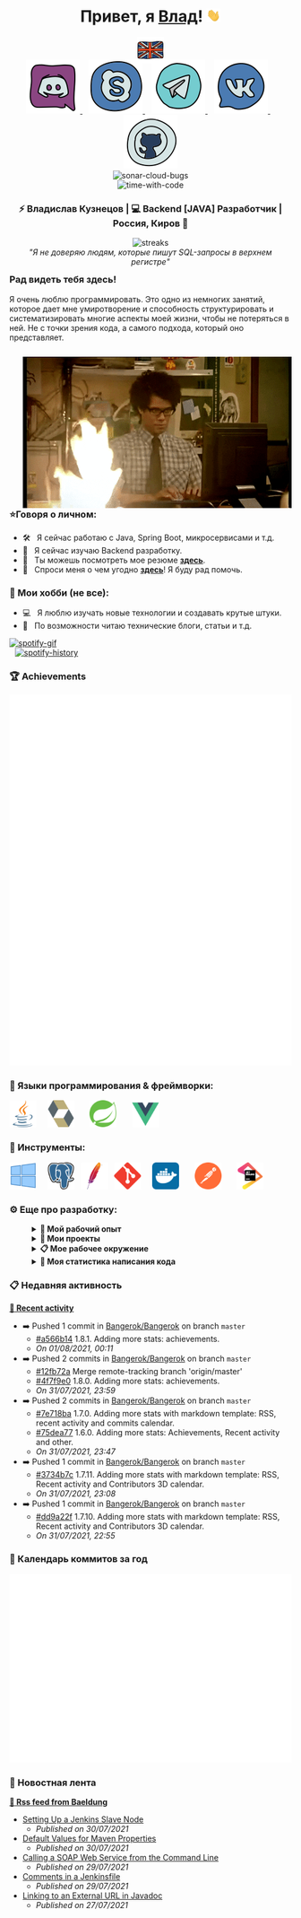 <!--suppress HtmlDeprecatedAttribute -->
<h1 align="center">
    Привет, я <a href="https://github.com/Bangerok">Влад</a>!
    <img alt="Hi!" src="https://raw.githubusercontent.com/Bangerok/Bangerok/master/assets/hand.gif" width="25px">
</h1>

<div align="center">
    <a href="https://github.com/Bangerok/Bangerok/blob/master/docs/README.md">
        <img alt="english-version" src="https://raw.githubusercontent.com/Bangerok/Bangerok/master/assets/languages/english.png"/>
    </a>
</div>

<div align="center" style="margin-top: -10px">
    <div>
        <a href="https://discord.gg/mBqXgxTM6v">
            <img alt="discord-url" src="https://raw.githubusercontent.com/Bangerok/Bangerok/master/assets/contacts/discord.svg"/>
        </a>&nbsp;&nbsp;
        <a href="https://join.skype.com/invite/mXfIgnyt02Nx">
            <img alt="skype-url" src="https://raw.githubusercontent.com/Bangerok/Bangerok/master/assets/contacts/skype.svg"/>
        </a>&nbsp;&nbsp;
        <a href="https://t.me/Bangerok">
            <img alt="telegram-url" src="https://raw.githubusercontent.com/Bangerok/Bangerok/master/assets/contacts/telegram.svg"/>
        </a>&nbsp;&nbsp;
        <a href="https://vk.com/vladislav_kuznetsov">
            <img alt="vk-url" src="https://raw.githubusercontent.com/Bangerok/Bangerok/master/assets/contacts/vk.svg"/>
        </a>&nbsp;&nbsp;
        <a href="https://github.com/Bangerok">
            <img alt="github-url" src="https://raw.githubusercontent.com/Bangerok/Bangerok/master/assets/contacts/github.svg"/>
        </a>
    </div>
</div>

<div align="center">
    <img src="https://komarev.com/ghpvc/?username=Bangerok&color=1A4730&label=PROFILE+VIEWS" height="25" alt="sonar-cloud-bugs" /><br />
    <img src="https://wakatime.com/badge/github/Bangerok/Bangerok.svg" height="25" alt="time-with-code" />
</div>

<div align="center">
  <h3>
    ⚡ Владислав Кузнецов | 💻 Backend [JAVA] Разработчик | Россия, Киров 🏰 
  </h3>

  <img alt="streaks" src="https://github-readme-streak-stats.herokuapp.com/?user=Bangerok&hide_border=true&theme=dark" />
</div>

<div align="center" style="margin-bottom: -10px">
    <i>"Я не доверяю людям, которые пишут SQL-запросы в верхнем регистре"</i>
</div>

### Рад видеть тебя здесь! &nbsp;
Я очень люблю программировать. Это одно из немногих занятий, которое дает мне умиротворение и способность
структурировать и систематизировать многие аспекты моей жизни, чтобы не потеряться в ней. Не с точки зрения кода,
а самого подхода, который оно представляет.

<img style="margin-top: 12px; margin-left: 25px" align="right" alt="profile-gif" src="https://raw.githubusercontent.com/Bangerok/Bangerok/master/assets/profile.gif" />

### ⭐️Говоря о личном:
- 🛠 &nbsp; Я сейчас работаю с Java, Spring Boot, микросервисами и т.д.
- 🚀 &nbsp; Я сейчас изучаю Backend разработку.
- 🚀 &nbsp; Ты можешь посмотреть мое резюме **[здесь](https://raw.githubusercontent.com/Bangerok/Bangerok/master/docs/resume/%5BRUS%5D%20Kuznetsov%20V.A.%20Java%20Developer.pdf)**.
- 💬 &nbsp; Спроси меня о чем угодно **[здесь](https://github.com/Bangerok/Bangerok/issues/1)**! Я буду рад помочь.

### 🌌 Мои хобби (не все):
- 💻 &nbsp; Я люблю изучать новые технологии и создавать крутые штуки.
- 📰 &nbsp; По возможности читаю технические блоги, статьи и т.д.

<a href="https://spotify-github-profile.vercel.app/api/view?uid=knao876cqdze6lu78as93r3gz&redirect=true">
    <img alt="spotify-gif" src="https://spotify-github-profile.vercel.app/api/view?uid=knao876cqdze6lu78as93r3gz&cover_image=true&theme=novatorem" />
</a><br />

<a href="https://open.spotify.com/user/knao876cqdze6lu78as93r3gz">
    <img alt="spotify-history" style="margin-left: 10px" src="https://spotify-recently-played-readme.vercel.app/api?user=knao876cqdze6lu78as93r3gz&width=300&count=3" />
</a><br />

### 🏆 Achievements
<img alt="achievements-url" src="https://raw.githubusercontent.com/Bangerok/Bangerok/master/assets/metrics/achievements.svg"/>

### 🔨 Языки программирования & фреймворки:
<a href="https://adoptopenjdk.net/" target="_blank"><img src="https://raw.githubusercontent.com/Bangerok/Bangerok/master/assets/technologies/java.svg" alt="java" height="48px"/></a> &nbsp; &nbsp;
<a href="http://hibernate.org/orm/documentation/getting-started/" target="_blank"><img src="https://raw.githubusercontent.com/Bangerok/Bangerok/master/assets/technologies/hibernate.svg" alt="hibernate" height="48px"/></a> &nbsp; &nbsp; &nbsp;
<a href="https://spring.io/guides/gs/spring-boot/" target="_blank"><img src="https://raw.githubusercontent.com/Bangerok/Bangerok/master/assets/technologies/spring.svg" alt="spring" height="48px"/></a> &nbsp; &nbsp; &nbsp;
<a href="https://vuejs.org/v2/guide/" target="_blank"><img src="https://raw.githubusercontent.com/Bangerok/Bangerok/master/assets/technologies/vuejs.svg" alt="vue" height="48px"/></a> &nbsp; &nbsp; &nbsp;

### 🧰 Инструменты:
<a href="https://www.microsoft.com/ru-ru/software-download/windows10" target="_blank"><img src="https://raw.githubusercontent.com/Bangerok/Bangerok/master/assets/tools/windows-10.svg" alt="windows" height="48px"/></a>  &nbsp; &nbsp;
<a href="https://www.postgresqltutorial.com/postgresql-getting-started/" target="_blank"><img src="https://raw.githubusercontent.com/Bangerok/Bangerok/master/assets/tools/postgres.svg" alt="postgres" height="48px"/></a>  &nbsp;
<a href="https://maven.apache.org/guides/getting-started/" target="_blank"><img src="https://raw.githubusercontent.com/Bangerok/Bangerok/master/assets/tools/maven.svg" alt="maven" height="48px"/></a> &nbsp;
<a href="https://git-scm.com/book/en/v2/Getting-Started-First-Time-Git-Setup" target="_blank"><img src="https://raw.githubusercontent.com/Bangerok/Bangerok/master/assets/tools/git.svg" alt="git" height="48px"/></a> &nbsp; &nbsp;
<a href="https://www.docker.com/get-started" target="_blank"><img src="https://raw.githubusercontent.com/Bangerok/Bangerok/master/assets/tools/docker.svg" alt="docker" height="48px"/></a> &nbsp; &nbsp; &nbsp;
<a href="https://www.postman.com/downloads/" target="_blank"><img src="https://raw.githubusercontent.com/Bangerok/Bangerok/master/assets/tools/postman.svg" alt="postman" height="48px"/></a> &nbsp; &nbsp; &nbsp;
<a href="https://www.jetbrains.com/ru-ru/idea/download/#section=windows" target="_blank"><img src="https://raw.githubusercontent.com/Bangerok/Bangerok/master/assets/tools/jetbrains.svg" alt="jetbrains" height="48px"/></a>

### ⚙️ Еще про разработку:
<details style="margin-left: 40px">
  <summary><b>💼 Мой рабочий опыт</b></summary>

  <br />
  <table>
    <thead>
      <tr>
        <th>Название</th>
        <th>Обязанности</th>
        <th>Длительность</th>
      </tr>
    </thead>
    <tbody>
      <tr>
        <td><b>Backend Java разработчик в <a href="https://docshouse.ru/">"Ланит"</a></b></td>
        <td>
          <ol>
            <li>Участие в разработке, поддержке и тестировании продукта компании - <b>DocsHouse</b>;</li>
            <li>Обмен опытом с другими разработчиками компании;</li>
            <li>Своевременное логирование выполненных задач;</li>
            <li>Тестирование разработанного кода, исправление возникающих ошибок.</li>
          </ol>
        </td>
        <td>Июнь 2021 - Настоящее время</td>
      </tr>
      <tr>
        <td><b>FullStack Java разработчик в "СмартЛайт"</b></td>
        <td>
          <ol>
            <li>Участие в поддержке и доработке приложений заказчиков;</li>
            <li>Общение с заказчиками;</li>
            <li>Обмен опытом с другими разработчиками компании;</li>
            <li>Своевременное логирование выполненных задач;</li>
            <li>Тестирование разработанного кода, исправление возникающих ошибок.</li>
          </ol>
        </td>
        <td>Ноябрь 2018 - Май 2021</td>
      </tr>
      <tr>
        <td><b>FullStack Java разработчик в <!--suppress HttpUrlsUsage--><a href="http://www.kn-k.ru/">"Находка АИС"</a></b></td>
        <td>
          <ol>
            <li>Разработка и поддержка проекта <b>“АИС Управление”</b> (Опека);</li>
            <li>Общение с заказчиками;</li>
            <li>Тестирование разработанного кода, исправление возникающих ошибок;</li>
            <li>Установка, настройка и обновление приложения на локальном стенде и у заказчика.</li>
          </ol>
        </td>
        <td>Май 2017 - Ноябрь 2018</td>
      </tr>
      <tr>
        <td><b>FullStack Java разработчик в <a href="https://www.eurekabpo.ru/en/">"Эврика Би Пи O"</a></b></td>
        <td>
          <ol>
            <li>Участие в разработке крупных российских и зарубежных проектов компании на платформе Alfresco, 
                таких как <b>"ФАРДО"</b>, <b>"PROJECTFUSION"</b>;</li>
            <li>Общение с заказчиками;</li>
            <li>Обмен опытом с другими разработчиками компании;</li>
            <li>Своевременное логирование выполненных задач в Jira;</li>
            <li>Тестирование разработанного кода, исправление возникающих ошибок;</li>
            <li>Установка и настройка приложений на тестовых стендах.</li>
          </ol>
        </td>
        <td>Октябрь 2016 - Май 2017</td>
      </tr>
    </tbody>
  </table>
</details>

<details style="margin-left: 40px">
  <summary><b>🌌 Мои проекты </b></summary>

  <br />
  <a href="https://github.com/NinjaEnterprise/Ninja">
    <img alt="ninja-repo" align="center" src="https://github-readme-stats.vercel.app/api/pin/?username=NinjaEnterprise&repo=Ninja&theme=dark&hide_border=true" />
  </a>

  <a href="https://github.com/NinjaEnterprise/NinjaClient">
    <img alt="ninja-client-repo" align="center" src="https://github-readme-stats.vercel.app/api/pin/?username=NinjaEnterprise&repo=NinjaClient&theme=dark&hide_border=true" />
  </a><br />

  <a href="https://github.com/NinjaEnterprise/NinjaConfiguration">
    <img alt="ninja-configuration-repo" align="center" src="https://github-readme-stats.vercel.app/api/pin/?username=NinjaEnterprise&repo=NinjaConfiguration&theme=dark&hide_border=true" />
  </a>

  <a href="https://github.com/NinjaEnterprise/NinjaTemplate">
    <img alt="ninja-template-repo" align="center" src="https://github-readme-stats.vercel.app/api/pin/?username=NinjaEnterprise&repo=NinjaTemplate&theme=dark&hide_border=true" />
  </a><br />

  <a href="https://github.com/FunProjectsForSoul/FunTemplate">
    <img alt="ninja-template-repo" align="center" src="https://github-readme-stats.vercel.app/api/pin/?username=FunProjectsForSoul&repo=FunTemplate&theme=dark&hide_border=true" />
  </a>

  <a href="https://github.com/FunProjectsForSoul/Vertex">
    <img alt="ninja-client-repo" align="center" src="https://github-readme-stats.vercel.app/api/pin/?username=FunProjectsForSoul&repo=Vertex&theme=dark&hide_border=true" />
  </a><br />

  <a href="https://github.com/FunProjectsForSoul/TractorMoving">
    <img alt="ninja-configuration-repo" align="center" src="https://github-readme-stats.vercel.app/api/pin/?username=FunProjectsForSoul&repo=TractorMoving&theme=dark&hide_border=true" />
  </a><br /><br />
</details>

<details style="margin-left: 40px">	
  <summary><b>📋 Мое рабочее окружение</b></summary>

  <br />
  <ul>
    <li><b>PC:</b> CPU - R5 3600; RAM - 16GB; ROM - SSD 256GB;</li>
    <li><b>Браузер:</b> Google Chrome;</li>
    <li><b>IDE:</b> Intellij Idea - the best editor out there;</li>
    <li><b>Изучаю, чтобы оставаться в курсе:</b> Google поиск, Books, Habr, Baeldung и Youtube.</li>
  </ul>
</details>

<details style="margin-left: 40px">
  <summary><b>🍻 Моя статистика написания кода </b></summary>

  <br />
  <img alt="waka-time" src="https://github-readme-stats.vercel.app/api/wakatime?username=Bangerok&theme=dark&hide_border=true&hide_title=true" /><br />

  <i>
    Остальная статистика в закрепленных gist репозиториях описания профиля.
  </i>
</details>

### 📋 Недавняя активность
**[📰 Recent activity](https://github.com/Bangerok)**
* ➡️ Pushed 1 commit in [Bangerok/Bangerok](https://github.com/Bangerok/Bangerok) on branch `master`
  * [#a566b14](https://github.com/Bangerok/Bangerok/commit/a566b14) 1.8.1. Adding more stats: achievements.
  * *On 01/08/2021, 00:11*
* ➡️ Pushed 2 commits in [Bangerok/Bangerok](https://github.com/Bangerok/Bangerok) on branch `master`
  * [#12fb72a](https://github.com/Bangerok/Bangerok/commit/12fb72a) Merge remote-tracking branch &#39;origin/master&#39;
  * [#4f7f9e0](https://github.com/Bangerok/Bangerok/commit/4f7f9e0) 1.8.0. Adding more stats: achievements.
  * *On 31/07/2021, 23:59*
* ➡️ Pushed 2 commits in [Bangerok/Bangerok](https://github.com/Bangerok/Bangerok) on branch `master`
  * [#7e718ba](https://github.com/Bangerok/Bangerok/commit/7e718ba) 1.7.0. Adding more stats with markdown template: RSS, recent activity and commits calendar.
  * [#75dea77](https://github.com/Bangerok/Bangerok/commit/75dea77) 1.6.0. Adding more stats: Achievements, Recent activity and other.
  * *On 31/07/2021, 23:47*
* ➡️ Pushed 1 commit in [Bangerok/Bangerok](https://github.com/Bangerok/Bangerok) on branch `master`
  * [#3734b7c](https://github.com/Bangerok/Bangerok/commit/3734b7c) 1.7.11. Adding more stats with markdown template: RSS, Recent activity and Contributors 3D calendar.
  * *On 31/07/2021, 23:08*
* ➡️ Pushed 1 commit in [Bangerok/Bangerok](https://github.com/Bangerok/Bangerok) on branch `master`
  * [#dd9a22f](https://github.com/Bangerok/Bangerok/commit/dd9a22f) 1.7.10. Adding more stats with markdown template: RSS, Recent activity and Contributors 3D calendar.
  * *On 31/07/2021, 22:55*


### 📆 Календарь коммитов за год
<img alt="calendar-url" src="https://raw.githubusercontent.com/Bangerok/Bangerok/master/assets/metrics/iso-calendar.svg"/>

### 📰 Новостная лента
**[🗼 Rss feed from Baeldung](https://www.baeldung.com)**
* [Setting Up a Jenkins Slave Node](https://feeds.feedblitz.com/~/660366766/0/baeldung~Setting-Up-a-Jenkins-Slave-Node)
  * *Published on 30/07/2021*
* [Default Values for Maven Properties](https://feeds.feedblitz.com/~/660321438/0/baeldung~Default-Values-for-Maven-Properties)
  * *Published on 30/07/2021*
* [Calling a SOAP Web Service from the Command Line](https://feeds.feedblitz.com/~/660161622/0/baeldung~Calling-a-SOAP-Web-Service-from-the-Command-Line)
  * *Published on 29/07/2021*
* [Comments in a Jenkinsfile](https://feeds.feedblitz.com/~/660161624/0/baeldung~Comments-in-a-Jenkinsfile)
  * *Published on 29/07/2021*
* [Linking to an External URL in Javadoc](https://feeds.feedblitz.com/~/659882238/0/baeldung~Linking-to-an-External-URL-in-Javadoc)
  * *Published on 27/07/2021*
